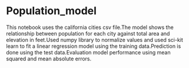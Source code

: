 # Population_model
This notebook uses the california cities csv file.The model shows the relationship between population for each city against total area and elevation in feet.Used numpy library to normalize values and  used sci-kit learn to fit a linear regression model using the training data.Prediction is done using the test data.Evaluation model performance using mean squared and mean absolute errors.
